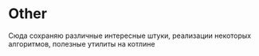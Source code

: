# Other

Сюда сохраняю различные интересные штуки, реализации некоторых алгоритмов, полезные утилиты на котлине

